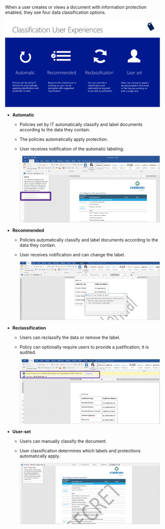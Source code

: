 When a user creates or views a document with information protection enabled, they see four data classification options.

![Four user classification experiences](../media/classification-user-experiences.png)

- **Automatic**

  - Policies set by IT automatically classify and label documents according to the data they contain.
  - The policies automatically apply protection.
  - User receives notification of the automatic labeling.

    ![Screenshot of document that has automatic classification policies](../media/automatic-classification.png)

- **Recommended**

  - Policies automatically classify and label documents according to the data they contain.
  - User receives notification and can change the label.

    ![Screenshot of document that has recommended classification](../media/recommended-classification.png)

- **Reclassification**

  - Users can reclassify the data or remove the label.
  - Policy can optionally require users to provide a justification; it is audited.

    ![Screenshot of document that allows user reclassification](../media/reclassification.png)

- **User-set**

  - Users can manually classify the document.
  - User classification determines which labels and protections automatically apply.

    ![Screenshot of document that has user-set classification](../media/user-set-classification.png)
